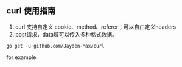 ## curl 使用指南

1. curl 支持自定义 cookie、method、referer；可以自由定义headers
2. post请求，data域可以传入多种格式数据。

`go get -u github.com/Jayden-Max/curl`

for example:

```go


```